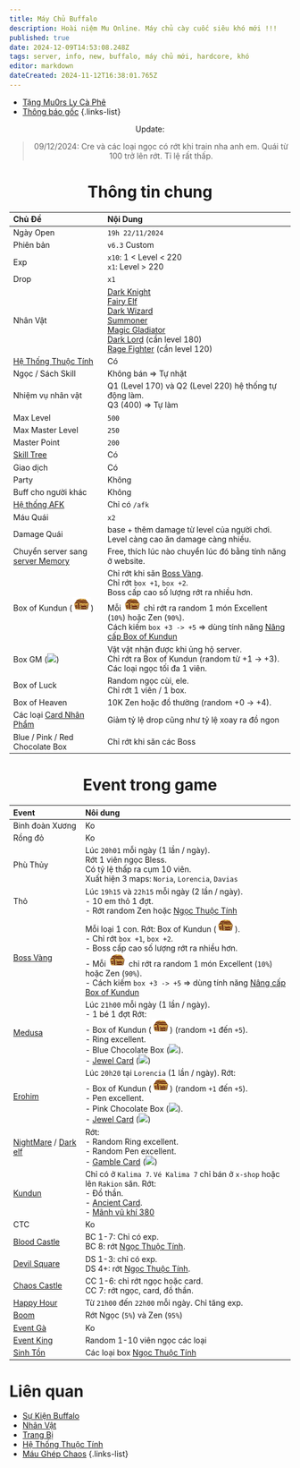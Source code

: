 ```yaml
---
title: Máy Chủ Buffalo
description: Hoài niệm Mu Online. Máy chủ cày cuốc siêu khó mới !!!
published: true
date: 2024-12-09T14:53:08.248Z
tags: server, info, new, buffalo, máy chủ mới, hardcore, khó
editor: markdown
dateCreated: 2024-11-12T16:38:01.765Z
---
```


- [Tặng Mu0rs Ly Cà Phê](https://mu0rs.com/ung-ho-mu-ko-reset)
- [Thông báo gốc](https://mu0rs.com/tin-tuc-mu-ko-reset/344/server-low-rate-buffalo)
{.links-list}

<div align="center"/>

Update:

> 09/12/2024: Cre và các loại ngọc có rớt khi train nha anh em. Quái từ 100 trở lên rớt. Tỉ lệ rất thấp.

# Thông tin chung
| Chủ Đề | Nội Dung |
|:-------|:---------|
| Ngày Open | `19h 22/11/2024` |
| Phiên bản | `v6.3` Custom |
| Exp  | `x10`: 1 < Level < 220<br>`x1`: Level > 220 |
| Drop | `x1` |
| Nhân Vật | [Dark Knight](/vi/characters/dark-knight)<br>[Fairy Elf](/vi/characters/fairy-elf)<br>[Dark Wizard](/vi/characters/dark-wizard)<br>[Summoner](/vi/characters/summoner)<br>[Magic Gladiator](/vi/characters/magic-gladiator)<br>[Dark Lord](/vi/characters/dark-lord) (cần level 180)<br>[Rage Fighter](/vi/characters/rage-fighter) (cần level 120) |
| [Hệ Thống Thuộc Tính](/vi/elements) | Có |
| Ngọc / Sách Skill | Không bán => Tự nhặt |
| Nhiệm vụ nhân vật | Q1 (Level 170) và Q2 (Level 220) hệ thống tự động làm.<br>Q3 (400) => Tự làm |
| Max Level | `500` |
| Max Master Level | `250` |
| Master Point | `200` |
| [Skill Tree](/vi/skill-tree) | Có |
| Giao dịch | Có |
| Party | Không |
| Buff cho người khác | Không
| [Hệ thống AFK](/vi/commands/afk) | Chỉ có `/afk` |
| Máu Quái | `x2` |
| Damage Quái | base + thêm damage từ level của người chơi. Level càng cao ăn damage càng nhiều. |
| Chuyển server sang [server Memory](/vi/server/memory) | Free, thích lúc nào chuyển lúc đó bằng tính năng ở website. |
| Box of Kundun (![box_kundun.png](/assets/box_kundun.png)) | Chỉ rớt khi săn [Boss Vàng](/vi/events/invasion-of-dourados).<br>Chỉ rớt `box +1`, `box +2`.<br>Boss cấp cao số lượng rớt ra nhiều hơn.<br>Mỗi ![box_kundun.png](/assets/box_kundun.png) chỉ rớt ra random 1 món Excellent (`10%`) hoặc Zen (`90%`).<br>Cách kiếm `box +3 -> +5` => dùng tính năng [Nâng cấp Box of Kundun](/vi/craft/upgrade-box-kundun) |
| Box GM (![](https://mu0rs.com/item_images/14/52.gif)) | Vật vật nhận được khi ủng hộ server.<br>Chỉ rớt ra Box of Kundun (random từ +1 -> +3).<br>Các loại ngọc tối đa 1 viên. |
| Box of Luck | Random ngọc cùi, ele.<br>Chỉ rớt 1 viên / 1 box. |
| Box of Heaven | 10K Zen hoặc đồ thường (random +0 -> +4). |
| Các loại [Card Nhân Phẩm](https://wiki.mu0rs.com/vi/craft#xoay-th%E1%BA%BB-nh%C3%A2n-ph%E1%BA%A9m) | Giảm tỷ lệ drop cũng như tỷ lệ xoay ra đồ ngon |
| Blue / Pink / Red Chocolate Box | Chỉ rớt khi săn các Boss |

# Event trong game
| Event | Nôi dung |
|:------|:---------|
| Binh đoàn Xương | Ko |
| Rồng đỏ | Ko |
| Phù Thủy | Lúc `20h01` mỗi ngày (1 lần / ngày).<br>Rớt 1 viên ngọc Bless.<br>Có tỷ lệ thấp ra cụm 10 viên.<br>Xuất hiện 3 maps: `Noria`, `Lorencia`, `Davias`
| Thỏ | Lúc `19h15` và `22h15` mỗi ngày (2 lần / ngày).<br>- 10 em thỏ 1 đợt.<br>- Rớt random Zen hoặc [Ngọc Thuộc Tính](/vi/craft/jewel-of-elements) |
| [Boss Vàng](/vi/events/invasion-of-dourados) | Mỗi loại 1 con. Rớt: Box of Kundun (![box_kundun.png](/assets/box_kundun.png)).<br>- Chỉ rớt `box +1`, `box +2`.<br>- Boss cấp cao số lượng rớt ra nhiều hơn.<br>- Mỗi ![box_kundun.png](/assets/box_kundun.png) chỉ rớt ra random 1 món Excellent (`10%`) hoặc Zen (`90%`).<br>- Cách kiếm `box +3 -> +5` => dùng tính năng [Nâng cấp Box of Kundun](/vi/craft/upgrade-box-kundun)  |
| [Medusa](/vi/monsters/medusa) |  Lúc `21h00` mỗi ngày (1 lần / ngày).<br>- 1 bé 1 đợt Rớt:<br>- Box of Kundun (![box_kundun.png](/assets/box_kundun.png)) (random `+1` đến `+5`).<br>- Ring excellent.<br>- Blue Chocolate Box (![](https://mu0rs.com/item_images/14/34.gif)).<br>- [Jewel Card](/vi/craft/jewel-card) (![](https://mu0rs.com/item_images/14/146.gif)) |
| [Erohim](/vi/monsters/erohim) | Lúc `20h20` tại `Lorencia` (1 lần / ngày). Rớt:<br>- Box of Kundun (![box_kundun.png](/assets/box_kundun.png)) (random `+1` đến `+5`).<br>- Pen excellent.<br>- Pink Chocolate Box (![](https://mu0rs.com/item_images/14/32.gif)).<br>- [Jewel Card](/vi/craft/jewel-card) (![](https://mu0rs.com/item_images/14/146.gif)) |
| [NightMare](/vi/monsters/night-mare) / [Dark elf](/vi/monsters/dark-elf) | Rớt:<br>- Random Ring excellent.<br>- Random Pen excellent.<br>- [Gamble Card](/vi/craft/gamble-card) (![](https://mu0rs.com/item_images/14/147.gif)) |
| [Kundun](/vi/monsters/kundun) | Chỉ có ở `Kalima 7`. `Vé Kalima 7` chỉ bán ở `x-shop` hoặc lên `Rakion` săn. Rớt:<br>- Đồ thần.<br>- [Ancient Card](/vi/craft/ancient-card).<br>- [Mãnh vũ khí 380](/vi/craft/380-weapon-fragment) |
| CTC | Ko |
| [Blood Castle](/vi/events/blood-castle) | BC 1-7: Chỉ có exp.<br>BC 8: rớt [Ngọc Thuộc Tính](/vi/craft/jewel-of-elements). |
| [Devil Square](/vi/events/devil-square) | DS 1-3: chỉ có exp.<br>DS 4+: rớt [Ngọc Thuộc Tính](/vi/craft/jewel-of-elements). |
| [Chaos Castle](/vi/events/chaos-castle) | CC 1-6: chỉ rớt ngọc hoặc card.<br>CC 7: rớt ngọc, card, đồ thần. |
| [Happy Hour](/vi/events/happy-hour) | Từ `21h00` đến `22h00` mỗi ngày. Chỉ tăng exp. |
| [Boom](/vi/events/boom) | Rớt Ngọc (`5%`) và Zen (`95%`) |
| [Event Gà](/vi/events/chicken) | Ko |
| [Event King](/vi/events/king) | Random 1-10 viên ngọc các loại |
| [Sinh Tồn](/vi/events/survival) | Các loại box [Ngọc Thuộc Tính](/vi/craft/jewel-of-elements) |

<div align="left"/>


# Liên quan
- [Sự Kiện Buffalo](/vi/events/buffalo)
- [Nhân Vật](/vi/characters)
- [Trang Bị](/vi/items)
- [Hệ Thống Thuộc Tính](/vi/elements)
- [Máu Ghép Chaos](/vi/craft)
{.links-list}
